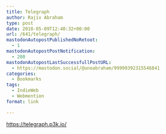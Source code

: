 ```yaml
---
title: Telegraph
author: Rajiv Abraham
type: post
date: 2018-05-09T12:40:32+00:00
url: /641/telegraph/
mastodonAutopostPublishedNoRetoot:
  - 1
mastodonAutopostPostNotification:
  - 200
mastodonAutopostLastSuccessfullPostURL:
  - https://mastodon.social/@unoabraham/99999392315546841
categories:
  - Bookmarks
tags:
  - IndieWeb
  - Webmention
format: link

---
```

<https://telegraph.p3k.io/>
